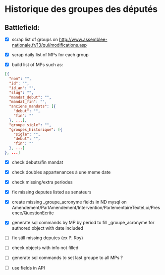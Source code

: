 # Historique des groupes des députés

## Battlefield:

- [X] scrap list of groups on http://www.assemblee-nationale.fr/13/qui/modifications.asp

- [X] scrap daily list of MPs for each group

- [X] build list of MPs such as:

```json
[{
  "nom": "",
  "id": "",
  "id_an": "",
  "slug": "",
  "mandat_debut": "",
  "mandat_fin": "",
  "anciens_mandats": [{
    "debut": "",
    "fin": ""
  }, ...],
  "groupe_sigle": "",
  "groupes_historique": [{
    "sigle": "",
    "debut": "",
    "fin": ""
  }, ...]
}, ...]
```

- [X] check debuts/fin mandat

- [X] check doubles appartenances à une meme date

- [X] check missing/extra periodes

- [X] fix missing deputes listed as senateurs

- [X] create missing _groupe_acronyme fields in ND mysql on Amendement/ParlAmendement/Intervention/ParlementaireTexteLoi/Presence/QuestionEcrite

- [X] generate sql commands by MP by period to fill _groupe_acronyme for authored object with date included

- [ ] fix still missing deputes (ex P. Roy)

- [ ] check objects with info not filled

- [ ] generate sql commands to set last groupe to all MPs ?

- [ ] use fields in API
